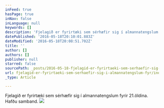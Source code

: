 ```yaml
---
inFeed: true
hasPage: true
inNav: false
inLanguage: null
keywords: []
description: 'Fjelagið er fyrirtæki sem sérhæfir sig í almannatengslum fyrir 21.öldina. Hafðu samband. '
datePublished: '2016-05-18T20:10:01.883Z'
dateModified: '2016-05-18T20:08:51.702Z'
title: ''
author: []
authors: []
publisher: null
starred: false
sourcePath: _posts/2016-05-18-fjelagid-er-fyrirtaeki-sem-serhaefir-sig-i-almannatengslum-fyr.md
url: fjelagid-er-fyrirtaeki-sem-serhaefir-sig-i-almannatengslum-fyr/index.html
_type: Article

---
```

Fjelagið er fyrirtæki sem sérhæfir sig í almannatengslum fyrir 21.öldina. Hafðu samband. ![](https://the-grid-user-content.s3-us-west-2.amazonaws.com/24447000-1089-4900-a627-b00c9c233733.png)